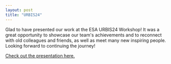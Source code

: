 ```yaml
---
layout: post
title: "URBIS24"
---
```


Glad to have presented our work at the ESA URBIS24 Workshop! It was a great opportunity to showcase our team's achievements and to reconnect with old colleagues and friends, as well as meet many new inspiring people. Looking forward to continuing the journey!

[Check out the presentation here.](https://media.licdn.com/dms/image/v2/D4D22AQEX6Yk5dW7Q7w/feedshare-shrink_1280/feedshare-shrink_1280/0/1726849470865?e=1731542400&v=beta&t=hMnG5eyJ4M6gVvSiw-iePK-ne7p3MY5wJOPXZuJHetM)




